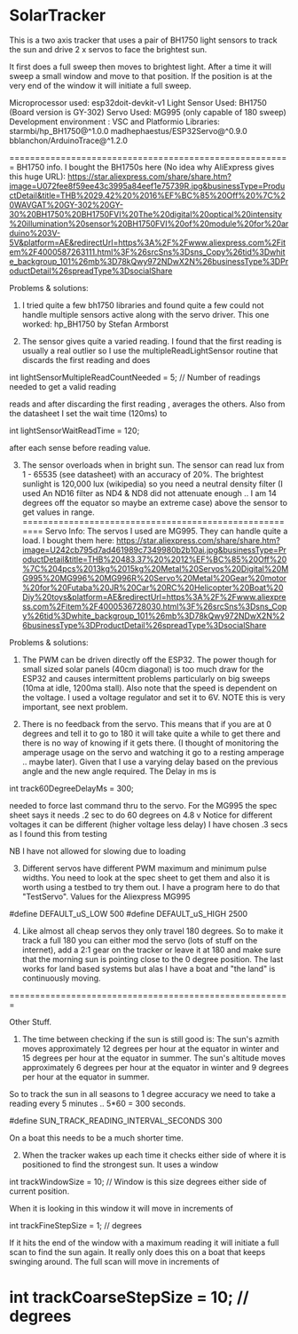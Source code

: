# SolarTracker
This is a two axis tracker that uses a pair of BH1750 light sensors 
to track the sun and drive 2 x servos to face the brightest sun.

It first does a full sweep then moves to brightest light. After a time it will sweep a small window and move to that position. If the position is at the very end of the window it will initiate a full sweep.

Microprocessor used: esp32doit-devkit-v1
Light Sensor Used: BH1750 (Board version is GY-302)
Servo Used: MG995 (only capable of 180 sweep)
Development environment : VSC and Platformio
Libraries:
    starmbi/hp_BH1750@^1.0.0
	madhephaestus/ESP32Servo@^0.9.0
	bblanchon/ArduinoTrace@^1.2.0

=======================================================
BH1750 info.
I bought the BH1750s here (No idea why AliExpress gives this huge URL):
https://star.aliexpress.com/share/share.htm?image=U072fee8f59ee43c3995a84eef1e75739R.jpg&businessType=ProductDetail&title=THB%2029.42%20%2016%EF%BC%85%20Off%20%7C%20WAVGAT%20GY-302%20GY-30%20BH1750%20BH1750FVI%20The%20digital%20optical%20intensity%20illumination%20sensor%20BH1750FVI%20of%20module%20for%20arduino%203V-5V&platform=AE&redirectUrl=https%3A%2F%2Fwww.aliexpress.com%2Fitem%2F4000587263111.html%3F%26srcSns%3Dsns_Copy%26tid%3Dwhite_backgroup_101%26mb%3D78kQwy972NDwX2N%26businessType%3DProductDetail%26spreadType%3DsocialShare

Problems & solutions:
1. I tried quite a few bh1750 libraries and found quite a few could not handle multiple sensors active along with the servo driver. This one worked: hp_BH1750 by Stefan Armborst

2. The sensor gives quite a varied reading. I found that the first reading is usually a real outlier so I use the
multipleReadLightSensor routine that discards the first reading and does 

int lightSensorMultipleReadCountNeeded = 5; // Number of readings needed to get a valid reading

reads and after discarding the first reading , averages the others. Also from the datasheet I set the wait time (120ms) to 

int lightSensorWaitReadTime = 120;

after each sense before reading value.

3. The sensor overloads when in bright sun. The sensor can read lux from 1 - 65535 (see datasheet) with an accuracy of 20%. The brightest sunlight is 120,000 lux (wikipedia) so you need a neutral density filter (I used An ND16 filter as ND4 & ND8 did not attenuate enough .. I am 14 degrees off the equator so maybe an extreme case) above the sensor to get values in range.
=======================================================
Servo Info:
The servos I used are MG995. They can handle quite a load. I bought them here:
https://star.aliexpress.com/share/share.htm?image=U242cb795d7ad461989c7349980b2b10ai.jpg&businessType=ProductDetail&title=THB%20483.37%20%2012%EF%BC%85%20Off%20%7C%204pcs%2013kg%2015kg%20Metal%20Servos%20Digital%20MG995%20MG996%20MG996R%20Servo%20Metal%20Gear%20motor%20for%20Futaba%20JR%20Car%20RC%20Helicopter%20Boat%20Diy%20toys&platform=AE&redirectUrl=https%3A%2F%2Fwww.aliexpress.com%2Fitem%2F4000536728030.html%3F%26srcSns%3Dsns_Copy%26tid%3Dwhite_backgroup_101%26mb%3D78kQwy972NDwX2N%26businessType%3DProductDetail%26spreadType%3DsocialShare

Problems & solutions:

1. The PWM can be driven directly off the ESP32. The power though for small sized solar panels (40cm diagonal) is too much draw for the ESP32 and causes intermittent problems particularly on big sweeps (10ma at idle, 1200ma stall). Also note that the speed is dependent on the voltage. I used a voltage regulator and set it to 6V. NOTE this is very important, see next problem.

2. There is no feedback from the servo. This means that if you are at 0 degrees and tell it to go to 180 it will take quite a while to get there and there is no way of knowing if it gets there. (I thought of monitoring the amperage usage on the servo and watching it go to a resting amperage .. maybe later). Given that I use a varying delay based on the previous angle and the new angle required. 
The Delay in ms is 

int track60DegreeDelayMs = 300;

needed to force last command thru to the servo.
For the MG995 the spec sheet says it needs .2 sec to do 60 degrees on 4.8 v Notice for different voltages it can be different (higher voltage less delay) I have chosen .3 secs as I found this from testing

NB I have not allowed for slowing due to loading

3. Different servos have different PWM maximum and minimum pulse widths. You need to look at the spec sheet to get them and also it is worth using a testbed to try them out. I have a program here to do that "TestServo".
Values for the Aliexpress MG995

#define DEFAULT_uS_LOW 500
#define DEFAULT_uS_HIGH 2500

4. Like almost all cheap servos they only travel 180 degrees. So to make it track a full 180 you can either mod the servo (lots of stuff on the internet), add a 2:1 gear on the tracker or leave it at 180 and make sure that the morning sun is pointing close to the 0 degree position. The last works for land based systems but alas I have a boat and "the land" is continuously moving.

=======================================================

Other Stuff.
1. The time between checking if the sun is still good is:
The sun's azmith moves approximately 12 degrees per hour at the equator in winter
and 15 degrees per hour at the equator in summer.
The sun's altitude moves approximately 6 degrees per hour at the equator in winter
and 9 degrees per hour at the equator in summer.

So to track the sun in all seasons to 1 degree accuracy we need to take a reading
every 5 minutes .. 5*60 = 300 seconds.

#define SUN_TRACK_READING_INTERVAL_SECONDS 300

On a boat this needs to be a much shorter time.

2. When the tracker wakes up each time it checks either side of where it is positioned to find the strongest sun. It uses a window 

int trackWindowSize = 10;    // Window is this size 
degrees either side of current position.


When it is looking in this window it will move in increments of 

int trackFineStepSize = 1;   // degrees

If it hits the end of the window with a maximum reading it will initiate a full scan to find the sun again. It really only does this on a boat that keeps swinging around.
The full scan  will move in increments of 

int trackCoarseStepSize = 10; // degrees
=======================================================